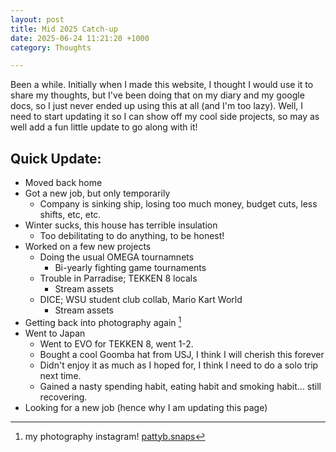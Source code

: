 ```yaml
---
layout: post
title: Mid 2025 Catch-up
date: 2025-06-24 11:21:20 +1000
category: Thoughts

---
```


Been a while. Initially when I made this website, I thought I would use it to share my thoughts, but I've been doing that on my diary and my google docs, so I just never ended up using this at all (and I'm too lazy). Well, I need to start updating it so I can show off my cool side projects, so may as well add a fun little update to go along with it! 

## Quick Update:
- Moved back home
- Got a new job, but only temporarily
    - Company is sinking ship, losing too much money, budget cuts, less shifts, etc, etc. 
- Winter sucks, this house has terrible insulation
    - Too debilitating to do anything, to be honest! 
- Worked on a few new projects 
    - Doing the usual OMEGA tournamnets
        - Bi-yearly fighting game tournaments
    - Trouble in Parradise; TEKKEN 8 locals
        - Stream assets
    - DICE; WSU student club collab, Mario Kart World
        - Stream assets
- Getting back into photography again [^1] 
- Went to Japan
    - Went to EVO for TEKKEN 8, went 1-2. 
    - Bought a cool Goomba hat from USJ, I think I will cherish this forever
    - Didn't enjoy it as much as I hoped for, I think I need to do a solo trip next time. 
    - Gained a nasty spending habit, eating habit and smoking habit... still recovering. 
- Looking for a new job (hence why I am updating this page)

[^1]: my photography instagram! [pattyb.snaps](https://www.instagram.com/pattyb.snaps/)